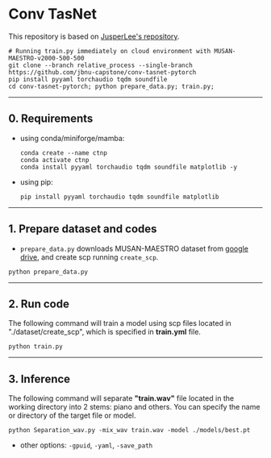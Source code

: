 # Conv TasNet

This repository is based on [JusperLee's repository](https://github.com/JusperLee/Conv-TasNet).
```
# Running train.py immediately on cloud environment with MUSAN-MAESTRO-v2000-500-500
git clone --branch relative_process --single-branch https://github.com/jbnu-capstone/conv-tasnet-pytorch
pip install pyyaml torchaudio tqdm soundfile
cd conv-tasnet-pytorch; python prepare_data.py; train.py;
```

---

## 0. Requirements
- using conda/miniforge/mamba:
    ```
    conda create --name ctnp
    conda activate ctnp
    conda install pyyaml torchaudio tqdm soundfile matplotlib -y
    ```
- using pip:
    ```
    pip install pyyaml torchaudio tqdm soundfile matplotlib
    ```

---

## 1. Prepare dataset and codes

- `prepare_data.py` downloads MUSAN-MAESTRO dataset from [google drive](https://drive.google.com/file/d/1Sm6fu8vXzRk6PrwFfYEvXGFpKMNPXPzv/), and create scp running `create_scp`.

```
python prepare_data.py
```
   
---

## 2. Run code
The following command will train a model using scp files located in "./dataset/create_scp", which is specified in **train.yml** file.
```
python train.py
```

---

## 3. Inference
The following command will separate **"train.wav"** file located in the working directory into 2 stems: piano and others. You can specify the name or directory of the target file or model. 
```
python Separation_wav.py -mix_wav train.wav -model ./models/best.pt
```
- other options: `-gpuid`, `-yaml`, `-save_path`
